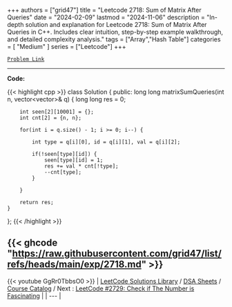 
+++
authors = ["grid47"]
title = "Leetcode 2718: Sum of Matrix After Queries"
date = "2024-02-09"
lastmod = "2024-11-06"
description = "In-depth solution and explanation for Leetcode 2718: Sum of Matrix After Queries in C++. Includes clear intuition, step-by-step example walkthrough, and detailed complexity analysis."
tags = ["Array","Hash Table"]
categories = [
    "Medium"
]
series = ["Leetcode"]
+++



[`Problem Link`](https://leetcode.com/problems/sum-of-matrix-after-queries/description/)

---
**Code:**

{{< highlight cpp >}}
class Solution {
public:
    long long matrixSumQueries(int n, vector<vector<int>>& q) {
        long long res = 0;

        int seen[2][10001] = {};
        int cnt[2] = {n, n};

        for(int i = q.size() - 1; i >= 0; i--) {
            
            int type = q[i][0], id = q[i][1], val = q[i][2];
            
            if(!seen[type][id]) {
                seen[type][id] = 1;
                res += val * cnt[!type];
                --cnt[type];
            }
            
        }

        return res;
    }
};
{{< /highlight >}}

{{< ghcode "https://raw.githubusercontent.com/grid47/list/refs/heads/main/exp/2718.md" >}}
---
{{< youtube GgRr0TbbsO0 >}}
| [LeetCode Solutions Library](https://grid47.xyz/leetcode/) / [DSA Sheets](https://grid47.xyz/sheets/) / [Course Catalog](https://grid47.xyz/courses/) / Next : [LeetCode #2729: Check if The Number is Fascinating](https://grid47.xyz/posts/leetcode-2729-check-if-the-number-is-fascinating-solution/) |
| --- |
